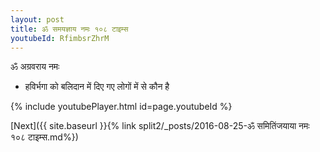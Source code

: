 ```yaml
---
layout: post
title: ॐ समयज्ञाय नमः १०८ टाइम्स
youtubeId: RfimbsrZhrM
---
```

 
 
 ॐ अग्रवराय नमः  
 
 -  हविर्भगा को बलिदान में दिए गए लोगों में से कौन है 
 
  
 
  
 
 
 
 
 
 


{% include youtubePlayer.html id=page.youtubeId %}
 
[Next]({{ site.baseurl }}{% link  split2/_posts/2016-08-25-ॐ समितिंजयाया नमः १०८ टाइम्स.md%})
 
